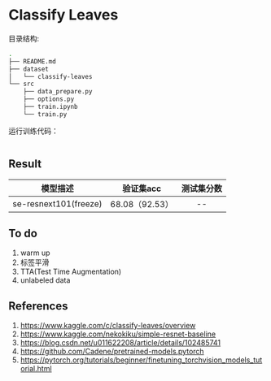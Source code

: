 # Classify Leaves

目录结构:

```bash
.
├── README.md
├── dataset
│   └── classify-leaves
└── src
    ├── data_prepare.py
    ├── options.py
    ├── train.ipynb
    └── train.py
```

运行训练代码：

```bash

```

## Result

| 模型描述 | 验证集acc | 测试集分数 |
| :----:| :----: | :----: |
| se-resnext101(freeze) | 68.08（92.53） | -- |

## To do

1. warm up
2. 标签平滑
3. TTA(Test Time Augmentation)
4. unlabeled data

## References

1. https://www.kaggle.com/c/classify-leaves/overview
2. https://www.kaggle.com/nekokiku/simple-resnet-baseline
3. https://blog.csdn.net/u011622208/article/details/102485741
4. https://github.com/Cadene/pretrained-models.pytorch
5. https://pytorch.org/tutorials/beginner/finetuning_torchvision_models_tutorial.html
